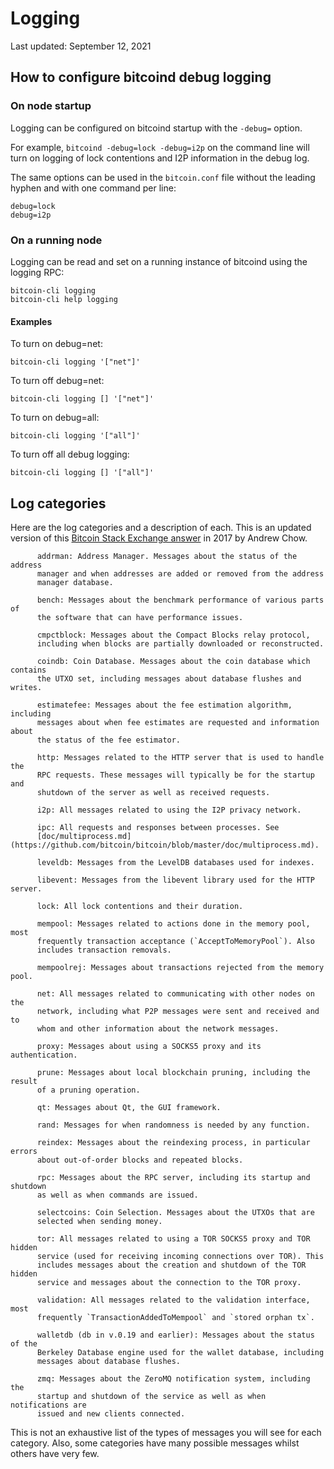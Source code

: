 # Logging

Last updated: September 12, 2021

## How to configure bitcoind debug logging

### On node startup

Logging can be configured on bitcoind startup with the `-debug=` option.

For example, `bitcoind -debug=lock -debug=i2p` on the command line will turn on
logging of lock contentions and I2P information in the debug log.

The same options can be used in the `bitcoin.conf` file without the leading
hyphen and with one command per line:

    debug=lock
    debug=i2p

### On a running node

Logging can be read and set on a running instance of bitcoind using the
logging RPC:

    bitcoin-cli logging
    bitcoin-cli help logging

#### Examples

To turn on debug=net:

    bitcoin-cli logging '["net"]'

To turn off debug=net:

    bitcoin-cli logging [] '["net"]'

To turn on debug=all:

    bitcoin-cli logging '["all"]'

To turn off all debug logging:

    bitcoin-cli logging [] '["all"]'


## Log categories

Here are the log categories and a description of each. This is an updated
version of this [Bitcoin Stack Exchange
answer](https://bitcoin.stackexchange.com/questions/66892/what-are-the-debug-categories/66895#66895)
in 2017 by Andrew Chow.

          addrman: Address Manager. Messages about the status of the address
          manager and when addresses are added or removed from the address
          manager database.

          bench: Messages about the benchmark performance of various parts of
          the software that can have performance issues.

          cmpctblock: Messages about the Compact Blocks relay protocol,
          including when blocks are partially downloaded or reconstructed.

          coindb: Coin Database. Messages about the coin database which contains
          the UTXO set, including messages about database flushes and writes.

          estimatefee: Messages about the fee estimation algorithm, including
          messages about when fee estimates are requested and information about
          the status of the fee estimator.

          http: Messages related to the HTTP server that is used to handle the
          RPC requests. These messages will typically be for the startup and
          shutdown of the server as well as received requests.

          i2p: All messages related to using the I2P privacy network.

          ipc: All requests and responses between processes. See
          [doc/multiprocess.md](https://github.com/bitcoin/bitcoin/blob/master/doc/multiprocess.md).

          leveldb: Messages from the LevelDB databases used for indexes.

          libevent: Messages from the libevent library used for the HTTP server.

          lock: All lock contentions and their duration.

          mempool: Messages related to actions done in the memory pool, most
          frequently transaction acceptance (`AcceptToMemoryPool`). Also
          includes transaction removals.

          mempoolrej: Messages about transactions rejected from the memory pool.

          net: All messages related to communicating with other nodes on the
          network, including what P2P messages were sent and received and to
          whom and other information about the network messages.

          proxy: Messages about using a SOCKS5 proxy and its authentication.

          prune: Messages about local blockchain pruning, including the result
          of a pruning operation.

          qt: Messages about Qt, the GUI framework.

          rand: Messages for when randomness is needed by any function.

          reindex: Messages about the reindexing process, in particular errors
          about out-of-order blocks and repeated blocks.

          rpc: Messages about the RPC server, including its startup and shutdown
          as well as when commands are issued.

          selectcoins: Coin Selection. Messages about the UTXOs that are
          selected when sending money.

          tor: All messages related to using a TOR SOCKS5 proxy and TOR hidden
          service (used for receiving incoming connections over TOR). This
          includes messages about the creation and shutdown of the TOR hidden
          service and messages about the connection to the TOR proxy.

          validation: All messages related to the validation interface, most
          frequently `TransactionAddedToMempool` and `stored orphan tx`.

          walletdb (db in v.0.19 and earlier): Messages about the status of the
          Berkeley Database engine used for the wallet database, including
          messages about database flushes.

          zmq: Messages about the ZeroMQ notification system, including the
          startup and shutdown of the service as well as when notifications are
          issued and new clients connected.

This is not an exhaustive list of the types of messages you will see for each
category. Also, some categories have many possible messages whilst others have
very few.
